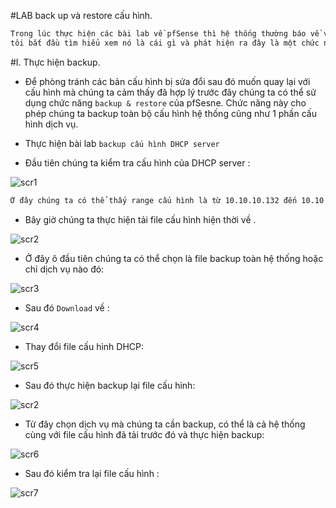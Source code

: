 #LAB back up và restore cấu hình.

```sh
Trong lúc thực hiện các bài lab về pfSense thì hệ thống thường báo về việc restore config của pfSense, lúc này
tôi bắt đầu tìm hiểu xem nó là cái gì và phát hiện ra đây là một chức năng khá là hay
```

#I. Thực hiện backup.

- Để phòng tránh các bản cấu hình bị sửa đổi sau đó muốn quay lại với cấu hình mà chúng ta cảm thấy đã hợp lý trước đây
chúng ta có thể sử dụng chức năng `backup & restore` của pfSesne. Chức năng này cho phép chúng ta backup toàn bộ cấu hình
hệ thống cũng như 1 phần cấu hình dịch vụ.

- Thực hiện bài lab `backup cấu hình DHCP server`

- Đầu tiên chúng ta kiểm tra cấu hình của DHCP server :

![scr1](http://i.imgur.com/Y7M2220.png)

```sh
Ở đây chúng ta có thể thấy range cấu hình là từ 10.10.10.132 đến 10.10.10.245
```

- Bây giờ chúng ta thực hiện tải file cấu hình hiện thời về .

![scr2](http://i.imgur.com/OjICa9p.png)

- Ở đây ô đầu tiên chúng ta có thể chọn là file backup toàn hệ thống hoặc chỉ dịch vụ nào đó:

![scr3](http://i.imgur.com/KX5eunI.png)

- Sau đó `Download` về : 

![scr4](http://i.imgur.com/TN2bpcL.png)

- Thay đổi file cấu hình DHCP:

![scr5](http://i.imgur.com/JbcuLoN.png)

- Sau đó thực hiện backup lại file cấu hình:

![scr2](http://i.imgur.com/OjICa9p.png)

- Từ đây chọn dịch vụ mà chúng ta cần backup, có thể là cả hệ thống cùng với file cấu hình đã tải trước đó và thực hiện backup:

![scr6](http://i.imgur.com/mLeq90X.png)

- Sau đó kiểm tra lại file cấu hình :

![scr7](http://i.imgur.com/vQxgUEh.png)

